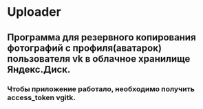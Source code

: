 # Uploader
## Программа для резервного копирования фотографий с профиля(аватарок) пользователя vk в облачное хранилище Яндекс.Диск.
### Чтобы приложение работало, необходимо получить access_token vgitk.